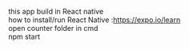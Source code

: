 this app build in React native <br>
how to install/run React Native :https://expo.io/learn <br>
open  counter folder in cmd<br>
npm start
